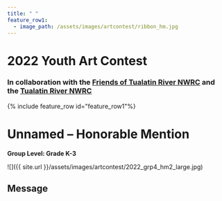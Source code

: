 ```yaml
---
title: " "
feature_row1:
  - image_path: /assets/images/artcontest/ribbon_hm.jpg
---
```


# 2022 Youth Art Contest

### In collaboration with the [Friends of Tualatin River NWRC](https://fotr.wildapricot.org/) and the [Tualatin River NWRC](https://www.fws.gov/refuge/Tualatin_River/)

{% include feature_row id="feature_row1"%}

# Unnamed – Honorable Mention  

**Group Level: Grade K-3**  

![]({{ site.url }}/assets/images/artcontest/2022_grp4_hm2_large.jpg)

## Message
